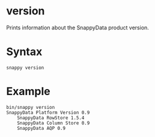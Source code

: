 # version

Prints information about the SnappyData product version.

# Syntax

``` pre
snappy version
```

# Example

``` pre
bin/snappy version
SnappyData Platform Version 0.9 
    SnappyData RowStore 1.5.4 
    SnappyData Column Store 0.9 
    SnappyData AQP 0.9
```


